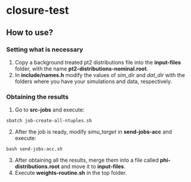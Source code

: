 # closure-test

## How to use?
### Setting what is necessary
1. Copy a background treated pt2 distributions file into the **input-files** folder, with the name **pt2-distributions-nominal.root**.
2. In **include/names.h** modify the values of *sim_dir* and *dat_dir* with the folders where you have your simulations and data, respectively.
### Obtaining the results
1. Go to **src-jobs** and execute:
```
sbatch job-create-all-ntuples.sh
```
2. After the job is ready, modify *simu_target* in **send-jobs-acc** and execute:
```
bash send-jobs-acc.sh
```
3. After obtaining all the results, merge them into a file called **phi-distributions.root** and move it to **input-files**.
4. Execute **weights-routine.sh** in the top folder.
